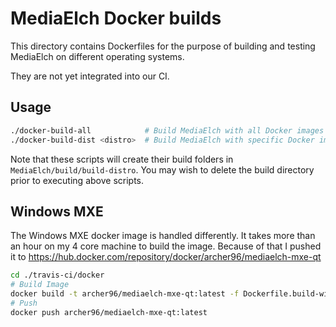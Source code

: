# MediaElch Docker builds

This directory contains Dockerfiles for the purpose of building
and testing MediaElch on different operating systems.

They are not yet integrated into our CI.


## Usage

```sh
./docker-build-all            # Build MediaElch with all Docker images
./docker-build-dist <distro>  # Build MediaElch with specific Docker image
```

Note that these scripts will create their build folders in `MediaElch/build/build-distro`.
You may wish to delete the build directory prior to executing above scripts.


## Windows MXE

The Windows MXE docker image is handled differently. It takes more than
an hour on my 4 core machine to build the image. Because of that I pushed it
to https://hub.docker.com/repository/docker/archer96/mediaelch-mxe-qt

```sh
cd ./travis-ci/docker
# Build Image
docker build -t archer96/mediaelch-mxe-qt:latest -f Dockerfile.build-windows .
# Push
docker push archer96/mediaelch-mxe-qt:latest
```
